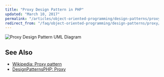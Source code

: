 ```yaml
---
title: "Proxy Design Pattern in PHP"
updated: "March 10, 2017"
permalink: "/articles/object-oriented-programming/design-patterns/proxy/"
redirect_from: "/faq/object-oriented-programming/design-patterns/proxy/"
---
```


![Proxy Design Pattern UML Diagram](https://raw.githubusercontent.com/php-earth/php-resources-assets/master/images/oop/design-patterns/structural/proxy.png "Proxy Design Pattern UML Diagram")

## See Also

* [Wikipedia: Proxy pattern](https://en.wikipedia.org/wiki/Proxy_pattern)
* [DesignPatternsPHP: Proxy](http://designpatternsphp.readthedocs.io/en/latest/Structural/Proxy/README.html)
